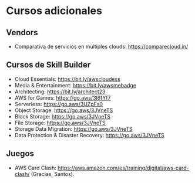 # Cursos adicionales

## Vendors

* Comparativa de servicios en múltiples clouds: https://comparecloud.in/

## Cursos de Skill Builder

* Cloud Essentials: https://bit.ly/awscloudess
* Media & Entertainment: https://bit.ly/awsmebadge
* Architecting: https://bit.ly/architect23
* AWS for Games: https://go.aws/3l6fYf7
* Serverless: https://go.aws/3UZpFs0
* Object Storage: https://go.aws/3JVneTS
* Block Storage: https://go.aws/3JVneTS
* File Storage: https://go.aws/3JVneTS
* Storage Data Migration: https://go.aws/3JVneTS
* Data Protection & Disaster Recovery: https://go.aws/3JVneTS

## Juegos

* AWS Card Clash: https://aws.amazon.com/es/training/digital/aws-card-clash/ (Gracias, Santos).
